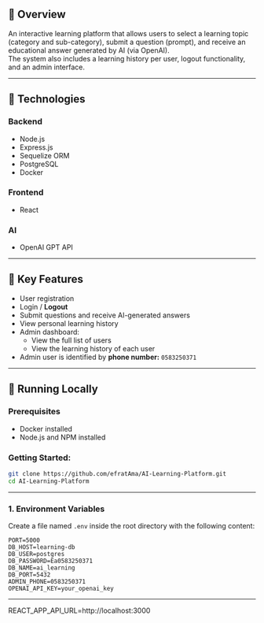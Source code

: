 
## 🎯 Overview

An interactive learning platform that allows users to select a learning topic (category and sub-category), submit a question (prompt), and receive an educational answer generated by AI (via OpenAI).  
The system also includes a learning history per user, logout functionality, and an admin interface.

---

## 🧱 Technologies

### Backend
- Node.js
- Express.js
- Sequelize ORM
- PostgreSQL
- Docker

### Frontend
- React

### AI
- OpenAI GPT API

---

## 🧪 Key Features

- User registration  
- Login / **Logout**  
- Submit questions and receive AI-generated answers  
- View personal learning history  
- Admin dashboard:
  - View the full list of users
  - View the learning history of each user  
- Admin user is identified by **phone number:** `0583250371`

---

## 🚀 Running Locally

### Prerequisites
- Docker installed
- Node.js and NPM installed

### Getting Started:

```bash
git clone https://github.com/efratAma/AI-Learning-Platform.git
cd AI-Learning-Platform
```

---

### 1. Environment Variables

Create a file named `.env` inside the root directory with the following content:

```env
PORT=5000
DB_HOST=learning-db
DB_USER=postgres
DB_PASSWORD=Ea0583250371
DB_NAME=ai_learning
DB_PORT=5432
ADMIN_PHONE=0583250371
OPENAI_API_KEY=your_openai_key
```
---
REACT_APP_API_URL=http://localhost:3000

